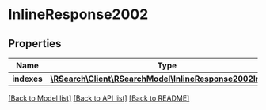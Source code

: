 # InlineResponse2002

## Properties
Name | Type | Description | Notes
------------ | ------------- | ------------- | -------------
**indexes** | [**\RSearch\Client\RSearchModel\InlineResponse2002Indexes**](InlineResponse2002Indexes.md) |  | [optional] 

[[Back to Model list]](../README.md#documentation-for-models) [[Back to API list]](../README.md#documentation-for-api-endpoints) [[Back to README]](../README.md)


